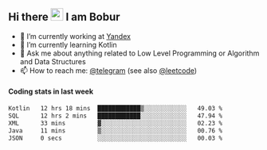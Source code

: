 ## Hi there <img src="https://media.giphy.com/media/hvRJCLFzcasrR4ia7z/giphy.gif" width="25px" height="25px"> I am Bobur

- 💼 I’m currently working at [Yandex](https://yandex.ru/)
- 🌱 I’m currently learning Kotlin
- 💬 Ask me about anything related to Low Level Programming or Algorithm and Data Structures
- 📫 How to reach me: [@telegram](https://t.me/octoant) (see also [@leetcode](https://leetcode.com/octoant/))    

#### Coding stats in last week

<!--START_SECTION:waka-->

```txt
Kotlin   12 hrs 18 mins  ████████████▒░░░░░░░░░░░░   49.03 %
SQL      12 hrs 2 mins   ████████████░░░░░░░░░░░░░   47.94 %
XML      33 mins         ▓░░░░░░░░░░░░░░░░░░░░░░░░   02.23 %
Java     11 mins         ▒░░░░░░░░░░░░░░░░░░░░░░░░   00.76 %
JSON     0 secs          ░░░░░░░░░░░░░░░░░░░░░░░░░   00.03 %
```

<!--END_SECTION:waka-->
